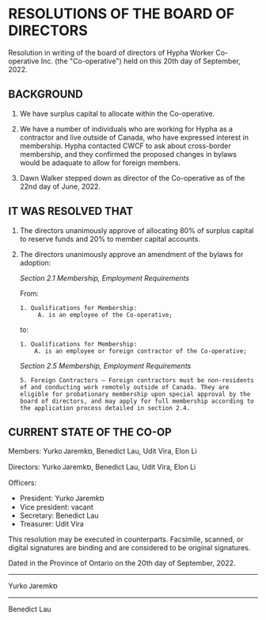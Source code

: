 # RESOLUTIONS OF THE BOARD OF DIRECTORS
Resolution in writing of the board of directors of Hypha Worker Co-operative Inc. (the "Co-operative") held on this 20th day of September, 2022.

## BACKGROUND
1. We have surplus capital to allocate within the Co-operative.

2. We have a number of individuals who are working for Hypha as a contractor and live outside of Canada, who have expressed interest in membership. Hypha contacted CWCF to ask about cross-border membership, and they confirmed the proposed changes in bylaws would be adaquate to allow for foreign members.

3. Dawn Walker stepped down as director of the Co-operative as of the 22nd day of June, 2022.

## IT WAS RESOLVED THAT
1. The directors unanimously approve of allocating 80% of surplus capital to reserve funds and 20% to member capital accounts.

2. The directors unanimously approve an amendment of the bylaws for adoption:

    _Section 2.1 Membership, Employment Requirements_

    From:
    ```
    1. Qualifications for Membership:
         A. is an employee of the Co-operative;
    ```
    to:
    ```
    1. Qualifications for Membership:
        A. is an employee or foreign contractor of the Co-operative;
    ```

    _Section 2.5 Membership, Employment Requirements_
    ```
    5. Foreign Contractors – Foreign contractors must be non-residents of and conducting work remotely outside of Canada. They are eligible for probationary membership upon special approval by the board of directors, and may apply for full membership according to the application process detailed in section 2.4.
    ```

## CURRENT STATE OF THE CO-OP
Members: Yurko Ꭻаrеⅿ𝗄ס, Benedict Lau, Udit Vira, Elon Li

Directors: Yurko Ꭻаrеⅿ𝗄ס, Benedict Lau, Udit Vira, Elon Li

Officers:
* President: Yurko Ꭻаrеⅿ𝗄ס
* Vice president: vacant
* Secretary: Benedict Lau
* Treasurer: Udit Vira

This resolution may be executed in counterparts. Facsimile, scanned, or digital signatures are binding and are considered to be original signatures.

Dated in the Province of Ontario on the 20th day of September, 2022.



__________________________________
Yurko Ꭻаrеⅿ𝗄ס

__________________________________
Benedict Lau
